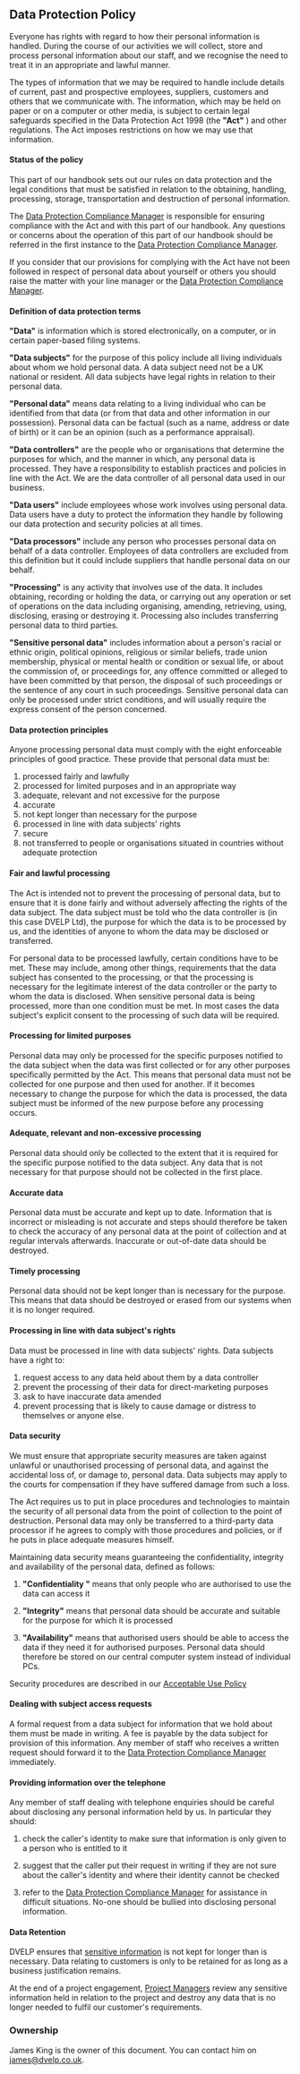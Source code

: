 ## Data Protection Policy

Everyone has rights with regard to how their personal information is handled.
During the course of our activities we will collect, store and process personal
information about our staff, and we recognise the need to treat it in an
appropriate and lawful manner.

The types of information that we may be required to handle include details of
current, past and prospective employees, suppliers, customers and others that we
communicate with. The information, which may be held on paper or on a computer
or other media, is subject to certain legal safeguards specified in the Data
Protection Act 1998 (the **&quot;Act&quot;** ) and other regulations. The Act
imposes restrictions on how we may use that information.

#### Status of the policy

This part of our handbook sets out our rules on data protection and the legal
conditions that must be satisfied in relation to the obtaining, handling,
processing, storage, transportation and destruction of personal information.

The [Data Protection Compliance Manager](../README.md#contacts) is responsible
for ensuring compliance with the Act and with this part of our handbook. Any
questions or concerns about the operation of this part of our handbook should be
referred in the first instance to the [Data Protection Compliance
Manager](../README.md#contacts).

If you consider that our provisions for complying with the Act have not been
followed in respect of personal data about yourself or others you should raise
the matter with your line manager or the [Data Protection Compliance
Manager](../README.md#contacts).

#### Definition of data protection terms

**&quot;Data&quot;** is information which is stored electronically, on a
computer, or in certain paper-based filing systems.

**&quot;Data subjects&quot;** for the purpose of this policy include all living
individuals about whom we hold personal data. A data subject need not be a UK
national or resident. All data subjects have legal rights in relation to their
personal data.

**&quot;Personal data&quot;** means data relating to a living individual who can
be identified from that data (or from that data and other information in our
possession). Personal data can be factual (such as a name, address or date of
birth) or it can be an opinion (such as a performance appraisal).

**&quot;Data controllers&quot;** are the people who or organisations that
determine the purposes for which, and the manner in which, any personal data is
processed. They have a responsibility to establish practices and policies in
line with the Act. We are the data controller of all personal data used in our
business.

**&quot;Data users&quot;** include employees whose work involves using personal
data. Data users have a duty to protect the information they handle by
following our data protection and security policies at all times.

**&quot;Data processors&quot;** include any person who processes personal data
on behalf of a data controller. Employees of data controllers are excluded from
this definition but it could include suppliers that handle personal data on our
behalf.

**&quot;Processing&quot;** is any activity that involves use of the data. It
includes obtaining, recording or holding the data, or carrying out any operation
or set of operations on the data including organising, amending, retrieving,
using, disclosing, erasing or destroying it. Processing also includes
transferring personal data to third parties.

**&quot;Sensitive personal data&quot;** includes information about a
person's racial or ethnic origin, political opinions, religious or similar
beliefs, trade union membership, physical or mental health or condition or
sexual life, or about the commission of, or proceedings for, any offence
committed or alleged to have been committed by that person, the disposal of such
proceedings or the sentence of any court in such proceedings. Sensitive
personal data can only be processed under strict conditions, and will usually
require the express consent of the person concerned.

#### Data protection principles

Anyone processing personal data must comply with the eight enforceable
principles of good practice. These provide that personal data must be:

1. processed fairly and lawfully
2. processed for limited purposes and in an appropriate way
3. adequate, relevant and not excessive for the purpose
4. accurate
5. not kept longer than necessary for the purpose
6. processed in line with data subjects' rights
7. secure
8. not transferred to people or organisations situated in countries without adequate protection

#### Fair and lawful processing

The Act is intended not to prevent the processing of personal data, but to
ensure that it is done fairly and without adversely affecting the rights of the
data subject. The data subject must be told who the data controller is (in this
case DVELP Ltd), the purpose for which the data is to be processed by us, and
the identities of anyone to whom the data may be disclosed or transferred.

For personal data to be processed lawfully, certain conditions have to be met.
These may include, among other things, requirements that the data subject has
consented to the processing, or that the processing is necessary for the
legitimate interest of the data controller or the party to whom the data is
disclosed. When sensitive personal data is being processed, more than one
condition must be met. In most cases the data subject's explicit consent to
the processing of such data will be required.

#### Processing for limited purposes

Personal data may only be processed for the specific purposes notified to the
data subject when the data was first collected or for any other purposes
specifically permitted by the Act. This means that personal data must not be
collected for one purpose and then used for another. If it becomes necessary to
change the purpose for which the data is processed, the data subject must be
informed of the new purpose before any processing occurs.

#### Adequate, relevant and non-excessive processing

Personal data should only be collected to the extent that it is required for the
specific purpose notified to the data subject. Any data that is not necessary
for that purpose should not be collected in the first place.

#### Accurate data

Personal data must be accurate and kept up to date. Information that is
incorrect or misleading is not accurate and steps should therefore be taken to
check the accuracy of any personal data at the point of collection and at
regular intervals afterwards. Inaccurate or out-of-date data should be
destroyed.

#### Timely processing

Personal data should not be kept longer than is necessary for the purpose. This
means that data should be destroyed or erased from our systems when it is no
longer required.

#### Processing in line with data subject's rights

Data must be processed in line with data subjects' rights. Data subjects
have a right to:

1. request access to any data held about them by a data controller
2. prevent the processing of their data for direct-marketing purposes
3. ask to have inaccurate data amended
4. prevent processing that is likely to cause damage or distress to themselves
   or anyone else.

#### Data security

We must ensure that appropriate security measures are taken against unlawful or
unauthorised processing of personal data, and against the accidental loss of, or
damage to, personal data. Data subjects may apply to the courts for compensation
if they have suffered damage from such a loss.

The Act requires us to put in place procedures and technologies to maintain the
security of all personal data from the point of collection to the point of
destruction. Personal data may only be transferred to a third-party data
processor if he agrees to comply with those procedures and policies, or if he
puts in place adequate measures himself.

Maintaining data security means guaranteeing the confidentiality, integrity and
availability of the personal data, defined as follows:

1. **&quot;Confidentiality &quot;** means that only people who are authorised to
   use the data can access it

2. **&quot;Integrity&quot;** means that personal data should be accurate and
   suitable for the purpose for which it is processed

3. **&quot;Availability&quot;** means that authorised users should be able to
   access the data if they need it for authorised purposes. Personal data should
   therefore be stored on our central computer system instead of individual PCs.

Security procedures are described in our [Acceptable Use
Policy](./acceptable-use.md)

#### Dealing with subject access requests

A formal request from a data subject for information that we hold about them
must be made in writing.  A fee is payable by the data subject for provision of
this information.  Any member of staff who receives a written request should
forward it to the [Data Protection Compliance Manager](../README.md#contacts)
immediately.

#### Providing information over the telephone

Any member of staff dealing with telephone enquiries should be careful about
disclosing any personal information held by us. In particular they should:

1. check the caller's identity to make sure that information is only given
   to a person who is entitled to it

2. suggest that the caller put their
   request in writing if they are not sure about the caller's identity and
   where their identity cannot be checked

3. refer to the [Data Protection
   Compliance Manager](../README.md#contacts) for assistance in difficult
   situations. No-one should be bullied into disclosing personal information.

#### Data Retention

DVELP ensures that [sensitive information](./classification-of-information.md)
is not kept for longer than is necessary. Data relating to customers is only to
be retained for as long as a business justification remains.

At the end of a project engagement, [Project Managers](../hr/org-chart.md)
review any sensitive information held in relation to the project and destroy any
data that is no longer needed to fulfil our customer's requirements.

### Ownership

James King is the owner of this document. You can contact him on
<james@dvelp.co.uk>.
